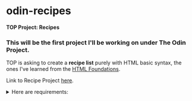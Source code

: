 # odin-recipes
**TOP Project: Recipes**

### This will be the first project I'll be working on under The Odin Project. ###

TOP is asking to create a **recipe list** purely with HTML basic syntax, the ones I've learned from the [HTML Foundations](https://www.theodinproject.com/paths/foundations/courses/foundations#html-foundations).

Link to Recipe Project [here](https://www.theodinproject.com/lessons/foundations-recipes).

<details>
<summary>Here are requirements:</summary>

- [x] Iteration 1: Initial Structure.
- [x] Iteration 2: Recipe Page.
- [x] Iteration 3: Recipe Page Content.
- [x] Iteration 4: Add More Recipes (almost complete).
- [ ] Iteration 5: Recipes completed; ready to publish.
</details>




